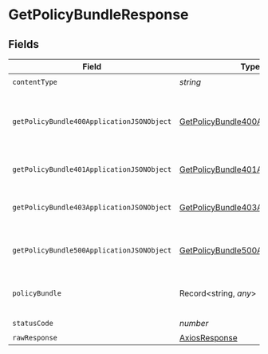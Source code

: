 # GetPolicyBundleResponse


## Fields

| Field                                                                                             | Type                                                                                              | Required                                                                                          | Description                                                                                       |
| ------------------------------------------------------------------------------------------------- | ------------------------------------------------------------------------------------------------- | ------------------------------------------------------------------------------------------------- | ------------------------------------------------------------------------------------------------- |
| `contentType`                                                                                     | *string*                                                                                          | :heavy_check_mark:                                                                                | N/A                                                                                               |
| `getPolicyBundle400ApplicationJSONObject`                                                         | [GetPolicyBundle400ApplicationJSON](../../models/operations/getpolicybundle400applicationjson.md) | :heavy_minus_sign:                                                                                | The request is malformed (e.g, a given path parameter is invalid)<br/>                            |
| `getPolicyBundle401ApplicationJSONObject`                                                         | [GetPolicyBundle401ApplicationJSON](../../models/operations/getpolicybundle401applicationjson.md) | :heavy_minus_sign:                                                                                | The request is unauthorized<br/>                                                                  |
| `getPolicyBundle403ApplicationJSONObject`                                                         | [GetPolicyBundle403ApplicationJSON](../../models/operations/getpolicybundle403applicationjson.md) | :heavy_minus_sign:                                                                                | The user is forbidden from making this request<br/>                                               |
| `getPolicyBundle500ApplicationJSONObject`                                                         | [GetPolicyBundle500ApplicationJSON](../../models/operations/getpolicybundle500applicationjson.md) | :heavy_minus_sign:                                                                                | Something unexpected happened on the server.                                                      |
| `policyBundle`                                                                                    | Record<string, *any*>                                                                             | :heavy_minus_sign:                                                                                | Policy-Bundle retrieved successfully.                                                             |
| `statusCode`                                                                                      | *number*                                                                                          | :heavy_check_mark:                                                                                | N/A                                                                                               |
| `rawResponse`                                                                                     | [AxiosResponse](https://axios-http.com/docs/res_schema)                                           | :heavy_minus_sign:                                                                                | N/A                                                                                               |